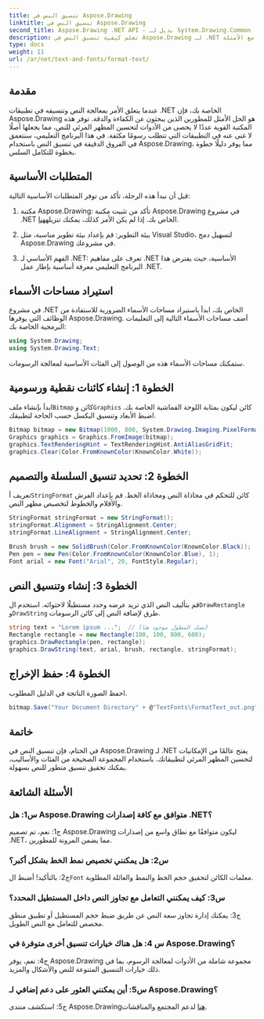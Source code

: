 ```yaml
---
title: تنسيق النص في Aspose.Drawing
linktitle: تنسيق النص في Aspose.Drawing
second_title: Aspose.Drawing .NET API - بديل لـ System.Drawing.Common
description: تعلم كيفية تنسيق النص في Aspose.Drawing لـ .NET دون عناء. دليل خطوة بخطوة مع الأمثلة.
type: docs
weight: 11
url: /ar/net/text-and-fonts/format-text/
---
```

## مقدمة

عندما يتعلق الأمر بمعالجة النص وتنسيقه في تطبيقات .NET الخاصة بك، فإن Aspose.Drawing هو الحل الأمثل للمطورين الذين يبحثون عن الكفاءة والدقة. توفر هذه المكتبة القوية عددًا لا يحصى من الأدوات لتحسين المظهر المرئي للنص، مما يجعلها أصلًا لا غنى عنه في التطبيقات التي تتطلب رسومًا مكثفة. في هذا البرنامج التعليمي، سنتعمق في الفروق الدقيقة في تنسيق النص باستخدام Aspose.Drawing، مما يوفر دليلًا خطوة بخطوة للتكامل السلس.

## المتطلبات الأساسية

قبل أن نبدأ هذه الرحلة، تأكد من توفر المتطلبات الأساسية التالية:

1.  مكتبة Aspose.Drawing: تأكد من تثبيت مكتبة Aspose.Drawing في مشروع .NET الخاص بك. إذا لم يكن الأمر كذلك، يمكنك تنزيله[هنا](https://releases.aspose.com/drawing/net/).

2. بيئة التطوير: قم بإعداد بيئة تطوير مناسبة، مثل Visual Studio، لتسهيل دمج Aspose.Drawing في مشروعك.

3. الفهم الأساسي لـ .NET: تعرف على مفاهيم .NET الأساسية، حيث يفترض هذا البرنامج التعليمي معرفة أساسية بإطار عمل .NET.

## استيراد مساحات الأسماء

في مشروع .NET الخاص بك، ابدأ باستيراد مساحات الأسماء الضرورية للاستفادة من الوظائف التي يوفرها Aspose.Drawing. أضف مساحات الأسماء التالية إلى التعليمات البرمجية الخاصة بك:

```csharp
using System.Drawing;
using System.Drawing.Text;
```

ستمكنك مساحات الأسماء هذه من الوصول إلى الفئات الأساسية لمعالجة الرسومات.

## الخطوة 1: إنشاء كائنات نقطية ورسومية

 ابدأ بإنشاء ملف`Bitmap` كائن و`Graphics` كائن ليكون بمثابة اللوحة القماشية الخاصة بك. اضبط الأبعاد وتنسيق البكسل حسب الحاجة لتطبيقك.

```csharp
Bitmap bitmap = new Bitmap(1000, 800, System.Drawing.Imaging.PixelFormat.Format32bppPArgb);
Graphics graphics = Graphics.FromImage(bitmap);
graphics.TextRenderingHint = TextRenderingHint.AntiAliasGridFit;
graphics.Clear(Color.FromKnownColor(KnownColor.White));
```

## الخطوة 2: تحديد تنسيق السلسلة والتصميم

 تعريف أ`StringFormat` كائن للتحكم في محاذاة النص ومحاذاة الخط. قم بإعداد الفرش والأقلام والخطوط لتخصيص مظهر النص.

```csharp
StringFormat stringFormat = new StringFormat();
stringFormat.Alignment = StringAlignment.Center;
stringFormat.LineAlignment = StringAlignment.Center;

Brush brush = new SolidBrush(Color.FromKnownColor(KnownColor.Black));
Pen pen = new Pen(Color.FromKnownColor(KnownColor.Blue), 1);
Font arial = new Font("Arial", 20, FontStyle.Regular);
```

## الخطوة 3: إنشاء وتنسيق النص

قم بتأليف النص الذي تريد عرضه وحدد مستطيلًا لاحتوائه. استخدم ال`DrawRectangle` و`DrawString` طرق لإضافة النص إلى كائن الرسومات.

```csharp
string text = "Lorem ipsum ...";  // (نصك المطول موجود هنا)
Rectangle rectangle = new Rectangle(100, 100, 800, 600);
graphics.DrawRectangle(pen, rectangle);
graphics.DrawString(text, arial, brush, rectangle, stringFormat);
```

## الخطوة 4: حفظ الإخراج

احفظ الصورة الناتجة في الدليل المطلوب.

```csharp
bitmap.Save("Your Document Directory" + @"TextFonts\FormatText_out.png");
```

## خاتمة

في الختام، فإن تنسيق النص في Aspose.Drawing لـ .NET يفتح عالمًا من الإمكانيات لتحسين المظهر المرئي لتطبيقاتك. باستخدام المجموعة الصحيحة من الفئات والأساليب، يمكنك تحقيق تنسيق متطور للنص بسهولة.

## الأسئلة الشائعة

### س1: هل Aspose.Drawing متوافق مع كافة إصدارات .NET؟

ج1: نعم، تم تصميم Aspose.Drawing ليكون متوافقًا مع نطاق واسع من إصدارات .NET، مما يضمن المرونة للمطورين.

### س2: هل يمكنني تخصيص نمط الخط بشكل أكبر؟

 ج2: بالتأكيد! أضبط ال`Font` معلمات الكائن لتحقيق حجم الخط والنمط والعائلة المطلوبة.

### س3: كيف يمكنني التعامل مع تجاوز النص داخل المستطيل المحدد؟

ج3: يمكنك إدارة تجاوز سعة النص عن طريق ضبط حجم المستطيل أو تطبيق منطق مخصص للتعامل مع النص الطويل.

### س 4: هل هناك خيارات تنسيق أخرى متوفرة في Aspose.Drawing؟

ج4: نعم، يوفر Aspose.Drawing مجموعة شاملة من الأدوات لمعالجة الرسوم، بما في ذلك خيارات التنسيق المتنوعة للنص والأشكال والمزيد.

### س5: أين يمكنني العثور على دعم إضافي لـ Aspose.Drawing؟

 ج5: استكشف منتدى Aspose.Drawing[هنا](https://forum.aspose.com/c/diagram/17) لدعم المجتمع والمناقشات.